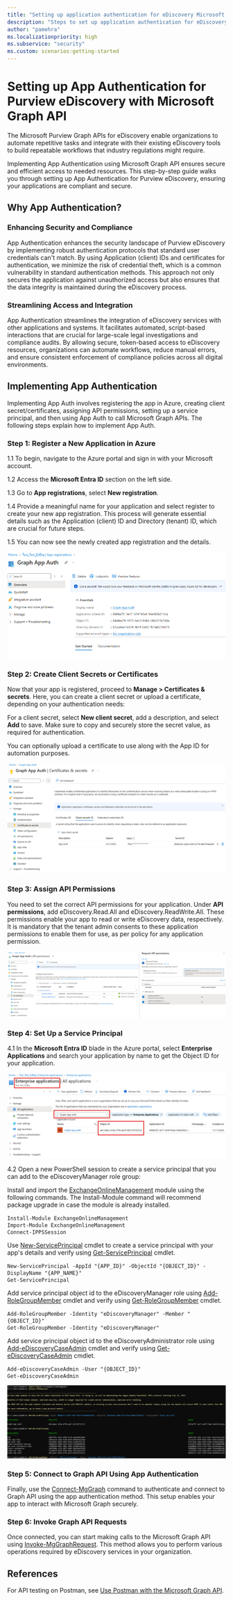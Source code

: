 ```yaml
---
title: "Setting up application authentication for eDiscovery Microsoft Graph APIs"
description: "Steps to set up application authentication for eDiscovery Microsoft Graph APIs"
author: "pamehra"
ms.localizationpriority: high
ms.subservice: "security"
ms.custom: scenarios:getting-started
---
```


# Setting up App Authentication for Purview eDiscovery with Microsoft Graph API

The Microsoft Purview Graph APIs for eDiscovery enable organizations to automate repetitive tasks and integrate with their existing eDiscovery tools to build repeatable workflows that industry regulations might require.

Implementing App Authentication using Microsoft Graph API ensures secure and efficient access to needed resources. This step-by-step guide walks you through setting up App Authentication for Purview eDiscovery, ensuring your applications are compliant and secure.

## Why App Authentication?

### Enhancing Security and Compliance

App Authentication enhances the security landscape of Purview eDiscovery by implementing robust authentication protocols that standard user credentials can't match. By using Application (client) IDs and certificates for authentication, we minimize the risk of credential theft, which is a common vulnerability in standard authentication methods. This approach not only secures the application against unauthorized access but also ensures that the data integrity is maintained during the eDiscovery process.

### Streamlining Access and Integration

App Authentication streamlines the integration of eDiscovery services with other applications and systems. It facilitates automated, script-based interactions that are crucial for large-scale legal investigations and compliance audits. By allowing secure, token-based access to eDiscovery resources, organizations can automate workflows, reduce manual errors, and ensure consistent enforcement of compliance policies across all digital environments.

## Implementing App Authentication

Implementing App Auth involves registering the app in Azure, creating client secret/certificates, assigning API permissions, setting up a service principal, and then using App Auth to call Microsoft Graph APIs. The following steps explain how to implement App Auth.

### Step 1: Register a New Application in Azure

1.1 To begin, navigate to the Azure portal and sign in with your Microsoft account.

1.2 Access the **Microsoft Entra ID** section on the left side.

1.3 Go to **App registrations**, select **New registration**.

1.4 Provide a meaningful name for your application and select register to create your new app registration. This process will generate essential details such as the Application (client) ID and Directory (tenant) ID, which are crucial for future steps.

1.5 You can now see the newly created app registration and the details.

![Screenshot of the app registration page.](images/security-ediscovery-appauthsetup-step1.png)

### Step 2: Create Client Secrets or Certificates

Now that your app is registered, proceed to **Manage > Certificates & secrets**. Here, you can create a client secret or upload a certificate, depending on your authentication needs:

For a client secret, select **New client secret**, add a description, and select **Add** to save. Make sure to copy and securely store the secret value, as required for authentication.

You can optionally upload a certificate to use along with the App ID for automation purposes.

![Screenshot of the app registration client secret page.](images/security-ediscovery-appauthsetup-step2.png)

### Step 3: Assign API Permissions

You need to set the correct API permissions for your application. Under **API permissions**, add eDiscovery.Read.All and eDiscovery.ReadWrite.All. These permissions enable your app to read or write eDiscovery data, respectively. It is mandatory that the tenant admin consents to these application permissions to enable them for use, as per policy for any application permission.

![Screenshot of the app registration api permissions page.](images/security-ediscovery-appauthsetup-step3.png)

### Step 4: Set Up a Service Principal

4.1 In the **Microsoft Entra ID** blade in the Azure portal, select **Enterprise Applications** and search your application by name to get the Object ID for your application. 

![Screenshot of the enterprise applications page.](images/security-ediscovery-appauthsetup-step4_1.png)

4.2 Open a new PowerShell session to create a service principal that you can add to the eDiscoveryManager role group:

Install and import the [ExchangeOnlineManagement](https://www.powershellgallery.com/packages/ExchangeOnlineManagement) module using the following commands. The Install-Module command will recommend package upgrade in case the module is already installed.

```
Install-Module ExchangeOnlineManagement
Import-Module ExchangeOnlineManagement
Connect-IPPSSession
```

Use [New-ServicePrincipal](https://learn.microsoft.com/en-us/powershell/module/exchange/new-serviceprincipal) cmdlet to create a service principal with your app's details and verify using [Get-ServicePrincipal](https://learn.microsoft.com/en-us/powershell/module/exchange/get-serviceprincipal) cmdlet.  

```
New-ServicePrincipal -AppId "{APP_ID}" -ObjectId "{OBJECT_ID}" -DisplayName "{APP_NAME}"
Get-ServicePrincipal
```

Add service principal object id to the eDiscoveryManager role using [Add-RoleGroupMember](https://learn.microsoft.com/en-us/powershell/module/exchange/add-rolegroupmember) cmdlet and verify using [Get-RoleGroupMember](https://learn.microsoft.com/en-us/powershell/module/exchange/get-rolegroupmember) cmdlet. 

```
Add-RoleGroupMember -Identity "eDiscoveryManager" -Member "{OBJECT_ID}"
Get-RoleGroupMember -Identity "eDiscoveryManager"
```

Add service principal object id to the eDiscoveryAdministrator role using [Add-eDiscoveryCaseAdmin](https://learn.microsoft.com/en-us/powershell/module/exchange/add-ediscoverycaseadmin) cmdlet and verify using [Get-eDiscoveryCaseAdmin](https://learn.microsoft.com/en-us/powershell/module/exchange/get-ediscoverycaseadmin) cmdlet.

```
Add-eDiscoveryCaseAdmin -User "{OBJECT_ID}"
Get-eDiscoveryCaseAdmin
```

![Screenshot of the exchange online shell.](images/security-ediscovery-appauthsetup-step4_2.png)

### Step 5: Connect to Graph API Using App Authentication

Finally, use the [Connect-MgGraph](https://learn.microsoft.com/powershell/module/microsoft.graph.authentication/connect-mggraph) command to authenticate and connect to Graph API using the app authentication method. This setup enables your app to interact with Microsoft Graph securely.

### Step 6: Invoke Graph API Requests

Once connected, you can start making calls to the Microsoft Graph API using [Invoke-MgGraphRequest](https://learn.microsoft.com/powershell/module/microsoft.graph.authentication/invoke-mggraphrequest). This method allows you to perform various operations required by eDiscovery services in your organization.

## References

For API testing on Postman, see [Use Postman with the Microsoft Graph API](https://learn.microsoft.com/graph/use-postman).